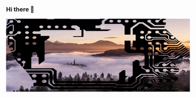 ### Hi there 👋
<img src="https://raw.githubusercontent.com/briancalamar/briancalamar/main/Santaran%20Brian.gif" width="100%" height="200px" />


<!--
**briancalamar/briancalamar** is a ✨ _special_ ✨ repository because its `README.md` (this file) appears on your GitHub profile.

Here are some ideas to get you started:

- 🔭 I’m currently working on ...
- 🌱 I’m currently learning ...
- 👯 I’m looking to collaborate on ...
- 🤔 I’m looking for help with ...
- 💬 Ask me about ...
- 📫 How to reach me: ...
- 😄 Pronouns: ...
- ⚡ Fun fact: ...
-->
